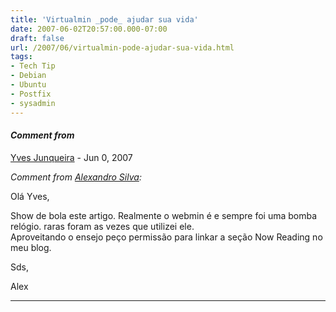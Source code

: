 ```yaml
---
title: 'Virtualmin _pode_ ajudar sua vida'
date: 2007-06-02T20:57:00.000-07:00
draft: false
url: /2007/06/virtualmin-pode-ajudar-sua-vida.html
tags: 
- Tech Tip
- Debian
- Ubuntu
- Postfix
- sysadmin
---
```


#### _Comment from_
[Yves Junqueira](https://www.blogger.com/profile/00104361785049371212 "noreply@blogger.com") - <time datetime="2007-06-03T05:12:00.000-07:00">Jun 0, 2007</time>

_Comment from [Alexandro Silva](http://penguim.wordpress.com):_  
  
Olá Yves,  
  
Show de bola este artigo. Realmente o webmin é e sempre foi uma bomba relógio. raras foram as vezes que utilizei ele.  
Aproveitando o ensejo peço permissão para linkar a seção Now Reading no meu blog.  
  
Sds,  
  
Alex
<hr />
